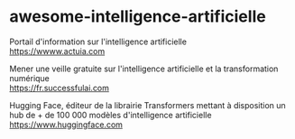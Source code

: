 # awesome-intelligence-artificielle

Portail d'information sur l'intelligence artificielle<br>
https://wwww.actuia.com

Mener une veille gratuite sur l'intelligence artificielle et la transformation numérique<br>
https://fr.successfulai.com

Hugging Face, éditeur de la librairie Transformers mettant à disposition un hub de + de 100 000 modèles d'intelligence artificielle<br>
https://www.huggingface.com
